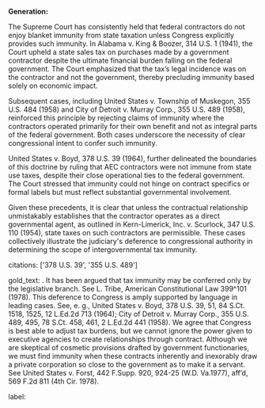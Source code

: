 **Generation:**

The Supreme Court has consistently held that federal contractors do not enjoy blanket immunity from state taxation unless Congress explicitly provides such immunity. In Alabama v. King & Boozer, 314 U.S. 1 (1941), the Court upheld a state sales tax on purchases made by a government contractor despite the ultimate financial burden falling on the federal government. The Court emphasized that the tax’s legal incidence was on the contractor and not the government, thereby precluding immunity based solely on economic impact.

Subsequent cases, including United States v. Township of Muskegon, 355 U.S. 484 (1958) and City of Detroit v. Murray Corp., 355 U.S. 489 (1958), reinforced this principle by rejecting claims of immunity where the contractors operated primarily for their own benefit and not as integral parts of the federal government. Both cases underscore the necessity of clear congressional intent to confer such immunity.

United States v. Boyd, 378 U.S. 39 (1964), further delineated the boundaries of this doctrine by ruling that AEC contractors were not immune from state use taxes, despite their close operational ties to the federal government. The Court stressed that immunity could not hinge on contract specifics or formal labels but must reflect substantial governmental involvement.

Given these precedents, it is clear that unless the contractual relationship unmistakably establishes that the contractor operates as a direct governmental agent, as outlined in Kern-Limerick, Inc. v. Scurlock, 347 U.S. 110 (1954), state taxes on such contractors are permissible. These cases collectively illustrate the judiciary's deference to congressional authority in determining the scope of intergovernmental tax immunity.

citations: ['378 U.S. 39', '355 U.S. 489']

gold_text: . It has been argued that tax immunity may be conferred only by the legislative branch. See L. Tribe, American Constitutional Law 399^101 (1978). This deference to Congress is amply supported by language in leading cases. See, e. g., United States v. Boyd, 378 U.S. 39, 51, 84 S.Ct. 1518, 1525, 12 L.Ed.2d 713 (1964); City of Detroit v. Murray Corp., 355 U.S. 489, 495, 78 S.Ct. 458, 461, 2 L.Ed.2d 441 (1958). We agree that Congress is best able to adjust tax burdens, but we cannot ignore the power given to executive agencies to create relationships through contract. Although we are skeptical of cosmetic provisions drafted by government functionaries, we must find immunity when these contracts inherently and inexorably draw a private corporation so close to the government as to make it a servant. See United States v. Forst, 442 F.Supp. 920, 924-25 (W.D. Va.1977), aff’d, 569 F.2d 811 (4th Cir. 1978).

label: 